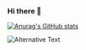 ### Hi there 👋


[![Anurag's GitHub stats](https://github-readme-stats.vercel.app/api?username=Bashar12345)](https://github.com/anuraghazra/github-readme-stats)




<img
  src="https://github.com/Bashar12345/Bashar12345/blob/master/images/stat.svg"
  alt="Alternative Text"
/>
<!--
**Bashar12345/Bashar12345** is a ✨ _special_ ✨ repository because its `README.md` (this file) appears on your GitHub profile.

Here are some ideas to get you started:

- 🔭 I’m currently working on ...
- 🌱 I’m currently learning ...
- 👯 I’m looking to collaborate on ...
- 🤔 I’m looking for help with ...
- 💬 Ask me about ...
- 📫 How to reach me: ...
- 😄 Pronouns: ...
- ⚡ Fun fact: ...
- 449203af-e349-4ce2-a95b-46a877bf2a3d
-->
